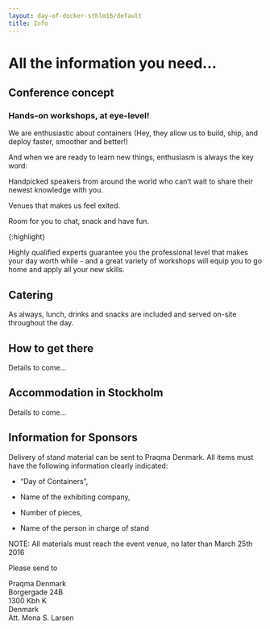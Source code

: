 ```yaml
---
layout: day-of-docker-sthlm16/default
title: Info
---
```

# All the information you need...<br/>

## Conference concept<br/>


### Hands-on workshops, at eye-level!

We are enthusiastic about containers (Hey, they allow us to build, ship, and deploy faster, smoother and better!) 

And when we are ready to learn new things, enthusiasm is always the key word: 


Handpicked speakers from around the world who can’t wait to share their newest knowledge with you. 

Venues that makes us feel exited. 

Room for you to chat, snack and have fun.

{:highlight}


Highly qualified experts guarantee you the professional level that makes your day worth while - and a great variety of workshops will equip you to go home and apply all your new skills.


## Catering

As always, lunch, drinks and snacks are included and served on-site throughout the day.



## How to get there

Details to come…


## Accommodation in Stockholm

Details to come…

## Information for Sponsors

Delivery of stand material can be sent to Praqma Denmark. 
All items must have the following information clearly indicated: 

* “Day of Containers”, 

* Name of the exhibiting company, 

* Number of pieces, 

* Name of the person in charge of stand

NOTE: All materials must reach the event venue, no later than March 25th 2016<br/>

Please send to<br/>

Praqma Denmark<br/>
Borgergade 24B<br/>
1300 Kbh K<br/>
Denmark<br/>
Att. Mona S. Larsen<br/>

